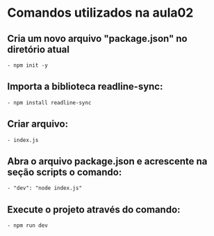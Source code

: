 # Comandos utilizados na aula02


## Cria um novo arquivo "package.json" no diretório atual

    - npm init -y

## Importa a biblioteca readline-sync:

    - npm install readline-sync

## Criar arquivo:

    - index.js

## Abra o arquivo package.json e acrescente na seção scripts o comando: 

    - "dev": "node index.js"

## Execute o projeto através do comando:

    - npm run dev
   
